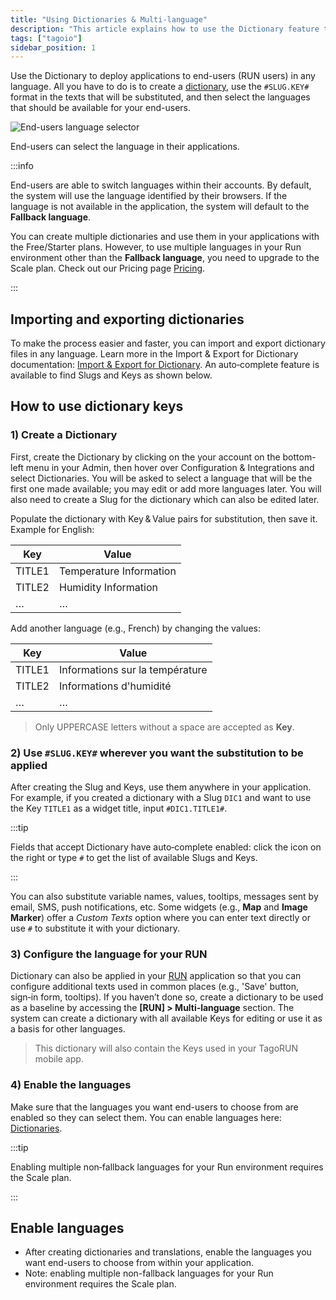 ```yaml
---
title: "Using Dictionaries & Multi-language"
description: "This article explains how to use the Dictionary feature to deploy applications in multiple languages, how to reference dictionary keys in your application text, and notes on language selection and plan limitations."
tags: ["tagoio"]
sidebar_position: 1
---
```

Use the Dictionary to deploy applications to end-users (RUN users) in any language. All you have to do is to create a [dictionary](https://admin.tago.io/dictionaries), use the `#SLUG.KEY#` format in the texts that will be substituted, and then select the languages that should be available for your end-users.


![End-users language selector](/docs_imagem/tagoio/using-dictionaries-multi-language-2.png)

End-users can select the language in their applications.

:::info

End-users are able to switch languages within their accounts. By default, the system will use the language identified by their browsers. If the language is not available in the application, the system will default to the **Fallback language**.

You can create multiple dictionaries and use them in your applications with the Free/Starter plans. However, to use multiple languages in your Run environment other than the **Fallback language**, you need to upgrade to the Scale plan. Check out our Pricing page [Pricing](https://tago.io/pricing).

:::



## Importing and exporting dictionaries

To make the process easier and faster, you can import and export dictionary files in any language. Learn more in the Import & Export for Dictionary documentation: [Import & Export for Dictionary](/docs/tagoio/tagorun/dictionaries/import-export-for-dictionary.md).
An auto‑complete feature is available to find Slugs and Keys as shown below.

## How to use dictionary keys

### 1) Create a Dictionary
First, create the Dictionary by clicking on the your account on the bottom-left menu in your Admin, then hover over Configuration & Integrations and select Dictionaries. 
You will be asked to select a language that will be the first one made available; you may edit or add more languages later. You will also need to create a Slug for the dictionary which can also be edited later.

Populate the dictionary with Key & Value pairs for substitution, then save it. Example for English:

| Key | Value |
| --- | ----- |
| TITLE1 | Temperature Information |
| TITLE2 | Humidity Information |
| … | … |

Add another language (e.g., French) by changing the values:

| Key | Value |
| --- | ----- |
| TITLE1 | Informations sur la température |
| TITLE2 | Informations d'humidité |
| … | … |

> Only UPPERCASE letters without a space are accepted as **Key**.

### 2) Use `#SLUG.KEY#` wherever you want the substitution to be applied
After creating the Slug and Keys, use them anywhere in your application.
For example, if you created a dictionary with a Slug `DIC1` and want to use the Key `TITLE1` as a widget title, input `#DIC1.TITLE1#`.

:::tip

Fields that accept Dictionary have auto‑complete enabled: click the icon on the right or type `#` to get the list of available Slugs and Keys.

:::

You can also substitute variable names, values, tooltips, messages sent by email, SMS, push notifications, etc.
Some widgets (e.g., **Map** and **Image Marker**) offer a *Custom Texts* option where you can enter text directly or use `#` to substitute it with your dictionary.

### 3) Configure the language for your RUN
Dictionary can also be applied in your [RUN](/docs/tagoio/tagorun/) application so that you can configure additional texts used in common places (e.g., 'Save' button, sign‑in form, tooltips).
If you haven’t done so, create a dictionary to be used as a baseline by accessing the **[RUN] > Multi‑language** section. The system can create a dictionary with all available Keys for editing or use it as a basis for other languages.

> This dictionary will also contain the Keys used in your TagoRUN mobile app.

### 4) Enable the languages
Make sure that the languages you want end-users to choose from are enabled so they can select them.
You can enable languages here: [Dictionaries](https://admin.tago.io/dictionaries).

:::tip

Enabling multiple non‑fallback languages for your Run environment requires the Scale plan.

:::

## Enable languages

- After creating dictionaries and translations, enable the languages you want end-users to choose from within your application.
- Note: enabling multiple non-fallback languages for your Run environment requires the Scale plan.
